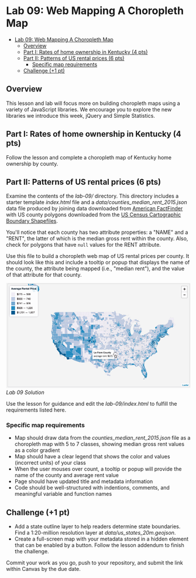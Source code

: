 # Lab 09: Web Mapping A Choropleth Map

<!-- TOC -->

- [Lab 09: Web Mapping A Choropleth Map](#lab-09-web-mapping-a-choropleth-map)
    - [Overview](#overview)
    - [Part I: Rates of home ownership in Kentucky (4 pts)](#part-i-rates-of-home-ownership-in-kentucky-4-pts)
    - [Part II: Patterns of US rental prices (6 pts)](#part-ii-patterns-of-us-rental-prices-6-pts)
        - [Specific map requirements](#specific-map-requirements)
    - [Challenge (+1 pt)](#challenge-1-pt)

<!-- /TOC -->

## Overview

This lesson and lab will focus more on building choropleth maps using a variety of JavaScript libraries. We encourage you to explore the new libraries we introduce this week, jQuery and Simple Statistics.

## Part I: Rates of home ownership in Kentucky (4 pts)

Follow the lesson and complete a choropleth map of Kentucky home ownership by county.

## Part II: Patterns of US rental prices (6 pts)

Examine the contents of the *lab-09/* directory. This directory includes a starter template *index.html* file and a *data/counties_median_rent_2015.json* data file produced by joining data downloaded from [American FactFinder](https://factfinder.census.gov) with US county polygons downloaded from the [US Census Cartographic Boundary Shapefiles](https://www.census.gov/geo/maps-data/data/cbf/cbf_counties.html).

You'll notice that each county has two attribute properties: a "NAME" and a "RENT", the latter of which is the median gross rent within the county. Also, check for polygons that have `null` values for the RENT attribute.

Use this file to build a choropleth web map of US rental prices per county. It should look like this and include a tooltip or popup that displays the name of the county, the attribute being mapped (i.e., "median rent"), and the value of that attribute for that county.

![Lab 09 solution](graphics/solution.gif)
*Lab 09 Solution*

Use the lesson for guidance and edit the *lab-09/index.html* to fulfill the requirements listed here.

### Specific map requirements

* Map should draw data from the *counties_median_rent_2015.json* file as a choropleth map with 5 to 7 classes, showing median gross rent values as a color gradient
* Map should have a clear legend that shows the color and values (incorrect units) of your class
* When the user mouses over count, a tooltip or popup will provide the name of the county and average rent value
* Page should have updated title and metadata information
* Code should be well-structured with indentions, comments, and meaningful variable and function names

## Challenge (+1 pt)

* Add a state outline layer to help readers determine state boundaries. Find a 1:20-million resolution layer at *data/us_states_20m.geojson*.
* Create a full-screen map with your metadata stored in a hidden element that can be enabled by a button. Follow the lesson addendum to finish the challenge.

Commit your work as you go, push to your repository, and submit the link within Canvas by the due date.
